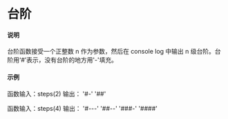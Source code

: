 # 台阶

#### 说明

台阶函数接受一个正整数 n 作为参数，然后在 console log 中输出 n 级台阶。台阶用‘#’表示，没有台阶的地方用'-'填充。

#### 示例

函数输入：steps(2)
输出：
'#-'
'##'

函数输入：steps(4)
输出：
'#---'
'##--'
'###-'
'####'
